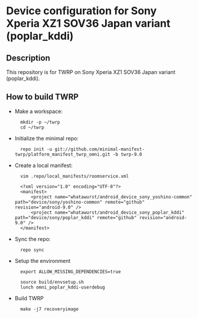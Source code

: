 Device configuration for Sony Xperia XZ1 SOV36 Japan variant (poplar_kddi)
========================================================

Description
-----------

This repository is for TWRP on Sony Xperia XZ1 SOV36 Japan variant (poplar_kddi).

How to build TWRP
----------------------

* Make a workspace:

        mkdir -p ~/twrp
        cd ~/twrp

* Initialize the minimal repo:

        repo init -u git://github.com/minimal-manifest-twrp/platform_manifest_twrp_omni.git -b twrp-9.0

* Create a local manifest:

        vim .repo/local_manifests/roomservice.xml

        <?xml version="1.0" encoding="UTF-8"?>
        <manifest>
            <project name="whatawurst/android_device_sony_yoshino-common" path="device/sony/yoshino-common" remote="github" revision="android-9.0" />
            <project name="whatawurst/android_device_sony_poplar_kddi" path="device/sony/poplar_kddi" remote="github" revision="android-9.0" />
        </manifest>

* Sync the repo:

        repo sync

* Setup the environment

        export ALLOW_MISSING_DEPENDENCIES=true

        source build/envsetup.sh
        lunch omni_poplar_kddi-userdebug

* Build TWRP

        make -j7 recoveryimage
